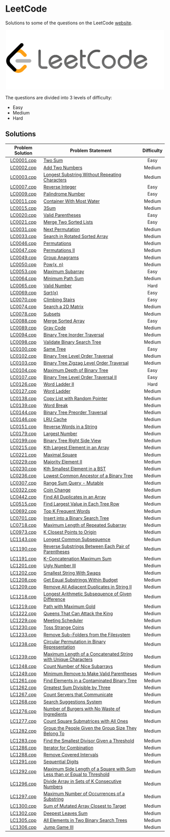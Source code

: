 # LeetCode

Solutions to some of the questions on the LeetCode [website](https://www.leetcode.com "LeetCode").

<p align="center"><img src="../assets/leetcode.png" width=500px"></p>

The questions are divided into 3 levels of difficulty:

*   Easy
*   Medium
*   Hard

## Solutions

| Problem Solution	| Problem Statement 															| Difficulty	|
|:-----------------:|-------------------------------------------------------------------------------|:-------------:|
| [LC0001.cpp]		| [Two Sum]																		| Easy			|
| [LC0002.cpp]		| [Add Two Numbers]																| Medium		|
| [LC0003.cpp]		| [Longest Substring Without Repeating Characters]								| Medium		|
| [LC0007.cpp]		| [Reverse Integer]																| Easy			|
| [LC0009.cpp]		| [Palindrome Number]															| Easy			|
| [LC0011.cpp]		| [Container With Most Water]													| Medium		|
| [LC0015.cpp]		| [3Sum]																		| Medium		|
| [LC0020.cpp]		| [Valid Parentheses]															| Easy			|
| [LC0021.cpp]		| [Merge Two Sorted Lists]														| Easy			|
| [LC0031.cpp]		| [Next Permutation]															| Medium		|
| [LC0033.cpp]		| [Search in Rotated Sorted Array]												| Medium		|
| [LC0046.cpp]		| [Permutations]																| Medium		|
| [LC0047.cpp]		| [Permutations II]																| Medium		|
| [LC0049.cpp]		| [Group Anagrams]																| Medium		|
| [LC0050.cpp]		| [Pow(x, n)]																	| Medium		|
| [LC0053.cpp]		| [Maximum Subarray]															| Easy			|
| [LC0064.cpp]		| [Minimum Path Sum]															| Medium		|
| [LC0065.cpp]		| [Valid Number]																| Hard			|
| [LC0069.cpp]		| [Sqrt(x)]																		| Easy			|
| [LC0070.cpp]		| [Climbing Stairs]																| Easy			|
| [LC0074.cpp]		| [Search a 2D Matrix]															| Medium		|
| [LC0078.cpp]		| [Subsets]																		| Medium		|
| [LC0088.cpp]		| [Merge Sorted Array]															| Easy			|
| [LC0089.cpp]		| [Gray Code]																	| Medium		|
| [LC0094.cpp]		| [Binary Tree Inorder Traversal]												| Medium		|
| [LC0098.cpp]		| [Validate Binary Search Tree]													| Medium		|
| [LC0100.cpp]		| [Same Tree]																	| Easy			|
| [LC0102.cpp]		| [Binary Tree Level Order Traversal]											| Medium		|
| [LC0103.cpp]		| [Binary Tree Zigzag Level Order Traversal]									| Medium		|
| [LC0104.cpp]		| [Maximum Depth of Binary Tree]												| Easy			|
| [LC0107.cpp]		| [Binary Tree Level Order Traversal II]										| Easy			|
| [LC0126.cpp]		| [Word Ladder II]																| Hard			|
| [LC0127.cpp]		| [Word Ladder]																	| Medium		|
| [LC0138.cpp]		| [Copy List with Random Pointer]												| Medium		|
| [LC0139.cpp]		| [Word Break]																	| Medium		|
| [LC0144.cpp]		| [Binary Tree Preorder Traversal]												| Medium		|
| [LC0146.cpp]		| [LRU Cache]																	| Medium		|
| [LC0151.cpp]		| [Reverse Words in a String]													| Medium		|
| [LC0179.cpp]		| [Largest Number]																| Medium		|
| [LC0199.cpp]		| [Binary Tree Right Side View]													| Medium		|
| [LC0215.cpp]		| [Kth Largest Element in an Array]												| Medium		|
| [LC0221.cpp]		| [Maximal Square]																| Medium		|
| [LC0229.cpp]		| [Majority Element II]															| Medium		|
| [LC0230.cpp]		| [Kth Smallest Element in a BST]												| Medium		|
| [LC0236.cpp]		| [Lowest Common Ancestor of a Binary Tree]										| Medium		|
| [LC0307.cpp]		| [Range Sum Query - Mutable]													| Medium		|
| [LC0322.cpp]		| [Coin Change]																	| Medium		|
| [LC0442.cpp]		| [Find All Duplicates in an Array]												| Medium		|
| [LC0515.cpp]		| [Find Largest Value in Each Tree Row]											| Medium		|
| [LC0692.cpp]		| [Top K Frequent Words]														| Medium		|
| [LC0701.cpp]		| [Insert into a Binary Search Tree]											| Medium		|
| [LC0718.cpp]		| [Maximum Length of Repeated Subarray]											| Medium		|
| [LC0973.cpp]		| [K Closest Points to Origin]													| Medium		|
| [LC1143.cpp]		| [Longest Common Subsequence]													| Medium		|
| [LC1190.cpp]		| [Reverse Substrings Between Each Pair of Parentheses]							| Medium		|
| [LC1191.cpp]		| [K-Concatenation Maximum Sum]													| Medium		|
| [LC1201.cpp]		| [Ugly Number III]																| Medium		|
| [LC1202.cpp]		| [Smallest String With Swaps]													| Medium		|
| [LC1208.cpp]		| [Get Equal Substrings Within Budget]											| Medium		|
| [LC1209.cpp]		| [Remove All Adjacent Duplicates in String II]									| Medium		|
| [LC1218.cpp]		| [Longest Arithmetic Subsequence of Given Difference]							| Medium		|
| [LC1219.cpp]		| [Path with Maximum Gold]														| Medium		|
| [LC1222.cpp]		| [Queens That Can Attack the King]												| Medium		|
| [LC1229.cpp]		| [Meeting Scheduler]															| Medium		|
| [LC1230.cpp]		| [Toss Strange Coins]															| Medium		|
| [LC1233.cpp]		| [Remove Sub-Folders from the Filesystem]										| Medium		|
| [LC1238.cpp]		| [Circular Permutation in Binary Representation]								| Medium		|
| [LC1239.cpp]		| [Maximum Length of a Concatenated String with Unique Characters]				| Medium		|
| [LC1248.cpp]		| [Count Number of Nice Subarrays]												| Medium		|
| [LC1249.cpp]		| [Minimum Remove to Make Valid Parentheses]									| Medium		|
| [LC1261.cpp]		| [Find Elements in a Contaminated Binary Tree]									| Medium		|
| [LC1262.cpp]		| [Greatest Sum Divisible by Three]												| Medium		|
| [LC1267.cpp]		| [Count Servers that Communicate]												| Medium		|
| [LC1268.cpp]		| [Search Suggestions System]													| Medium		|
| [LC1276.cpp]		| [Number of Burgers with No Waste of Ingredients]								| Medium		|
| [LC1277.cpp]		| [Count Square Submatrices with All Ones]										| Medium		|
| [LC1282.cpp]		| [Group the People Given the Group Size They Belong To]						| Medium		|
| [LC1283.cpp]		| [Find the Smallest Divisor Given a Threshold]									| Medium		|
| [LC1286.cpp]		| [Iterator for Combination]													| Medium		|
| [LC1288.cpp]		| [Remove Covered Intervals]													| Medium		|
| [LC1291.cpp]		| [Sequential Digits]															| Medium		|
| [LC1292.cpp]		| [Maximum Side Length of a Square with Sum Less than or Equal to Threshold]	| Medium		|
| [LC1296.cpp]		| [Divide Array in Sets of K Consecutive Numbers]								| Medium		|
| [LC1297.cpp]		| [Maximum Number of Occurrences of a Substring]								| Medium		|
| [LC1300.cpp]		| [Sum of Mutated Array Closest to Target]										| Medium		|
| [LC1302.cpp]		| [Deepest Leaves Sum]															| Medium		|
| [LC1305.cpp]		| [All Elements in Two Binary Search Trees]										| Medium		|
| [LC1306.cpp]		| [Jump Game III]																| Medium		|

[//]: # (Solutions)

[LC0001.cpp]: Solutions/LC0001.cpp
[Two Sum]: https://leetcode.com/problems/two-sum/

[LC0002.cpp]: Solutions/LC0002.cpp
[Add Two Numbers]: https://leetcode.com/problems/add-two-numbers/

[LC0003.cpp]: Solutions/LC0003.cpp
[Longest Substring Without Repeating Characters]: https://leetcode.com/problems/longest-substring-without-repeating-characters/

[LC0007.cpp]: Solutions/LC0007.cpp
[Reverse Integer]: https://leetcode.com/problems/reverse-integer/

[LC0009.cpp]: Solutions/LC0009.cpp
[Palindrome Number]: https://leetcode.com/problems/palindrome-number/

[LC0011.cpp]: Solutions/LC0011.cpp
[Container With Most Water]: https://leetcode.com/problems/container-with-most-water/

[LC0015.cpp]: Solutions/LC0015.cpp
[3Sum]: https://leetcode.com/problems/3sum/

[LC0020.cpp]: Solutions/LC0020.cpp
[Valid Parentheses]: https://leetcode.com/problems/valid-parentheses/

[LC0021.cpp]: Solutions/LC0021.cpp
[Merge Two Sorted Lists]: https://leetcode.com/problems/merge-two-sorted-lists/

[LC0031.cpp]: Solutions/LC0031.cpp
[Next Permutation]: https://leetcode.com/problems/next-permutation/

[LC0033.cpp]: Solutions/LC0033.cpp
[Search in Rotated Sorted Array]: https://leetcode.com/problems/search-in-rotated-sorted-array/

[LC0046.cpp]: Solutions/LC0046.cpp
[Permutations]: https://leetcode.com/problems/permutations/

[LC0047.cpp]: Solutions/LC0047.cpp
[Permutations II]: https://leetcode.com/problems/permutations-ii/

[LC0049.cpp]: Solutions/LC0049.cpp
[Group Anagrams]: https://leetcode.com/problems/group-anagrams/

[LC0050.cpp]: Solutions/LC0050.cpp
[Pow(x, n)]: https://leetcode.com/problems/powx-n/

[LC0053.cpp]: Solutions/LC0053.cpp
[Maximum Subarray]: https://leetcode.com/problems/maximum-subarray/

[LC0064.cpp]: Solutions/LC0064.cpp
[Minimum Path Sum]: https://leetcode.com/problems/minimum-path-sum/

[LC0065.cpp]: Solutions/LC0065.cpp
[Valid Number]: https://leetcode.com/problems/valid-number/

[LC0069.cpp]: Solutions/LC0069.cpp
[Sqrt(x)]: https://leetcode.com/problems/sqrtx/

[LC0070.cpp]: Solutions/LC0070.cpp
[Climbing Stairs]: https://leetcode.com/problems/climbing-stairs/

[LC0074.cpp]: Solutions/LC0074.cpp
[Search a 2D Matrix]: https://leetcode.com/problems/search-a-2d-matrix/

[LC0078.cpp]: Solutions/LC0078.cpp
[Subsets]: https://leetcode.com/problems/subsets/

[LC0088.cpp]: Solutions/LC0088.cpp
[Merge Sorted Array]: https://leetcode.com/problems/merge-sorted-array/

[LC0089.cpp]: Solutions/LC0089.cpp
[Gray Code]: https://leetcode.com/problems/gray-code/

[LC0094.cpp]: Solutions/LC0094.cpp
[Binary Tree Inorder Traversal]: https://leetcode.com/problems/binary-tree-inorder-traversal/

[LC0098.cpp]: Solutions/LC0098.cpp
[Validate Binary Search Tree]: https://leetcode.com/problems/validate-binary-search-tree/

[LC0100.cpp]: Solutions/LC0100.cpp
[Same Tree]: https://leetcode.com/problems/same-tree/

[LC0102.cpp]: Solutions/LC0102.cpp
[Binary Tree Level Order Traversal]: https://leetcode.com/problems/binary-tree-level-order-traversal/

[LC0103.cpp]: Solutions/LC0103.cpp
[Binary Tree Zigzag Level Order Traversal]: https://leetcode.com/problems/binary-tree-zigzag-level-order-traversal/

[LC0104.cpp]: Solutions/LC0104.cpp
[Maximum Depth of Binary Tree]: https://leetcode.com/problems/maximum-depth-of-binary-tree/

[LC0107.cpp]: Solutions/LC0107.cpp
[Binary Tree Level Order Traversal II]: https://leetcode.com/problems/binary-tree-level-order-traversal-ii/

[LC0126.cpp]: Solutions/LC0126.cpp
[Word Ladder II]: https://leetcode.com/problems/word-ladder-ii/

[LC0127.cpp]: Solutions/LC0127.cpp
[Word Ladder]: https://leetcode.com/problems/word-ladder/

[LC0138.cpp]: Solutions/LC0138.cpp
[Copy List with Random Pointer]: https://leetcode.com/problems/copy-list-with-random-pointer/

[LC0139.cpp]: Solutions/LC0139.cpp
[Word Break]: https://leetcode.com/problems/word-break/

[LC0144.cpp]: Solutions/LC0144.cpp
[Binary Tree Preorder Traversal]: https://leetcode.com/problems/binary-tree-preorder-traversal/

[LC0146.cpp]: Solutions/LC0146.cpp
[LRU Cache]: https://leetcode.com/problems/lru-cache/

[LC0151.cpp]: Solutions/LC0151.cpp
[Reverse Words in a String]: https://leetcode.com/problems/reverse-words-in-a-string/

[LC0179.cpp]: Solutions/LC0179.cpp
[Largest Number]: https://leetcode.com/problems/largest-number/

[LC0199.cpp]: Solutions/LC0199.cpp
[Binary Tree Right Side View]: https://leetcode.com/problems/binary-tree-right-side-view/

[LC0215.cpp]: Solutions/LC0215.cpp
[Kth Largest Element in an Array]: https://leetcode.com/problems/kth-largest-element-in-an-array/

[LC0221.cpp]: Solutions/LC0221.cpp
[Maximal Square]: https://leetcode.com/problems/maximal-square/

[LC0229.cpp]: Solutions/LC0229.cpp
[Majority Element II]: https://leetcode.com/problems/majority-element-ii/

[LC0230.cpp]: Solutions/LC0230.cpp
[Kth Smallest Element in a BST]: https://leetcode.com/problems/kth-smallest-element-in-a-bst/

[LC0236.cpp]: Solutions/LC0236.cpp
[Lowest Common Ancestor of a Binary Tree]: https://leetcode.com/problems/lowest-common-ancestor-of-a-binary-tree/

[LC0307.cpp]: Solutions/LC0307.cpp
[Range Sum Query - Mutable]: https://leetcode.com/problems/range-sum-query-mutable/

[LC0322.cpp]: Solutions/LC0322.cpp
[Coin Change]: https://leetcode.com/problems/coin-change/

[LC0442.cpp]: Solutions/LC0442.cpp
[Find All Duplicates in an Array]: https://leetcode.com/problems/find-all-duplicates-in-an-array/

[LC0515.cpp]: Solutions/LC0515.cpp
[Find Largest Value in Each Tree Row]: https://leetcode.com/problems/find-largest-value-in-each-tree-row/

[LC0692.cpp]: Solutions/LC0692.cpp
[Top K Frequent Words]: https://leetcode.com/problems/top-k-frequent-words/

[LC0701.cpp]: Solutions/LC0701.cpp
[Insert into a Binary Search Tree]: https://leetcode.com/problems/insert-into-a-binary-search-tree/

[LC0718.cpp]: Solutions/LC0718.cpp
[Maximum Length of Repeated Subarray]: https://leetcode.com/problems/maximum-length-of-repeated-subarray/

[LC0973.cpp]: Solutions/LC0973.cpp
[K Closest Points to Origin]: https://leetcode.com/problems/k-closest-points-to-origin/

[LC1143.cpp]: Solutions/LC1143.cpp
[Longest Common Subsequence]: https://leetcode.com/problems/longest-common-subsequence/

[LC1190.cpp]: Solutions/LC1190.cpp
[Reverse Substrings Between Each Pair of Parentheses]: https://leetcode.com/problems/reverse-substrings-between-each-pair-of-parentheses/

[LC1191.cpp]: Solutions/LC1191.cpp
[K-Concatenation Maximum Sum]: https://leetcode.com/problems/k-concatenation-maximum-sum/

[LC1201.cpp]: Solutions/LC1201.cpp
[Ugly Number III]: https://leetcode.com/problems/ugly-number-iii/

[LC1202.cpp]: Solutions/LC1202.cpp
[Smallest String With Swaps]: https://leetcode.com/problems/smallest-string-with-swaps/

[LC1208.cpp]: Solutions/LC1208.cpp
[Get Equal Substrings Within Budget]: https://leetcode.com/problems/get-equal-substrings-within-budget/

[LC1209.cpp]: Solutions/LC1209.cpp
[Remove All Adjacent Duplicates in String II]: https://leetcode.com/problems/remove-all-adjacent-duplicates-in-string-ii/

[LC1218.cpp]: Solutions/LC1218.cpp
[Longest Arithmetic Subsequence of Given Difference]: https://leetcode.com/problems/longest-arithmetic-subsequence-of-given-difference/

[LC1219.cpp]: Solutions/LC1219.cpp
[Path with Maximum Gold]: https://leetcode.com/problems/path-with-maximum-gold/

[LC1222.cpp]: Solutions/LC1222.cpp
[Queens That Can Attack the King]: https://leetcode.com/problems/queens-that-can-attack-the-king/

[LC1229.cpp]: Solutions/LC1229.cpp
[Meeting Scheduler]: https://leetcode.com/problems/meeting-scheduler/

[LC1230.cpp]: Solutions/LC1230.cpp
[Toss Strange Coins]: https://leetcode.com/problems/toss-strange-coins/

[LC1233.cpp]: Solutions/LC1233.cpp
[Remove Sub-Folders from the Filesystem]: https://leetcode.com/problems/remove-sub-folders-from-the-filesystem/

[LC1238.cpp]: Solutions/LC1238.cpp
[Circular Permutation in Binary Representation]: https://leetcode.com/problems/circular-permutation-in-binary-representation/

[LC1239.cpp]: Solutions/LC1239.cpp
[Maximum Length of a Concatenated String with Unique Characters]: https://leetcode.com/problems/maximum-length-of-a-concatenated-string-with-unique-characters/

[LC1248.cpp]: Solutions/LC1248.cpp
[Count Number of Nice Subarrays]: https://leetcode.com/problems/count-number-of-nice-subarrays/

[LC1249.cpp]: Solutions/LC1249.cpp
[Minimum Remove to Make Valid Parentheses]: https://leetcode.com/problems/minimum-remove-to-make-valid-parentheses/

[LC1261.cpp]: Solutions/LC1261.cpp
[Find Elements in a Contaminated Binary Tree]: https://leetcode.com/problems/find-elements-in-a-contaminated-binary-tree/

[LC1262.cpp]: Solutions/LC1262.cpp
[Greatest Sum Divisible by Three]: https://leetcode.com/problems/greatest-sum-divisible-by-three/

[LC1267.cpp]: Solutions/LC1267.cpp
[Count Servers that Communicate]: https://leetcode.com/problems/count-servers-that-communicate/

[LC1268.cpp]: Solutions/LC1268.cpp
[Search Suggestions System]: https://leetcode.com/problems/search-suggestions-system/

[LC1276.cpp]: Solutions/LC1276.cpp
[Number of Burgers with No Waste of Ingredients]: https://leetcode.com/problems/number-of-burgers-with-no-waste-of-ingredients/

[LC1277.cpp]: Solutions/LC1277.cpp
[Count Square Submatrices with All Ones]: https://leetcode.com/problems/count-square-submatrices-with-all-ones/

[LC1282.cpp]: Solutions/LC1282.cpp
[Group the People Given the Group Size They Belong To]: https://leetcode.com/problems/group-the-people-given-the-group-size-they-belong-to/

[LC1283.cpp]: Solutions/LC1283.cpp
[Find the Smallest Divisor Given a Threshold]: https://leetcode.com/problems/find-the-smallest-divisor-given-a-threshold/

[LC1286.cpp]: Solutions/LC1286.cpp
[Iterator for Combination]: https://leetcode.com/problems/iterator-for-combination/

[LC1288.cpp]: Solutions/LC1288.cpp
[Remove Covered Intervals]: https://leetcode.com/problems/remove-covered-intervals/

[LC1291.cpp]: Solutions/LC1291.cpp
[Sequential Digits]: https://leetcode.com/problems/sequential-digits/

[LC1292.cpp]: Solutions/LC1292.cpp
[Maximum Side Length of a Square with Sum Less than or Equal to Threshold]: https://leetcode.com/problems/maximum-side-length-of-a-square-with-sum-less-than-or-equal-to-threshold/

[LC1296.cpp]: Solutions/LC1296.cpp
[Divide Array in Sets of K Consecutive Numbers]: https://leetcode.com/problems/divide-array-in-sets-of-k-consecutive-numbers/

[LC1297.cpp]: Solutions/LC1297.cpp
[Maximum Number of Occurrences of a Substring]: https://leetcode.com/problems/maximum-number-of-occurrences-of-a-substring/

[LC1300.cpp]: Solutions/LC1300.cpp
[Sum of Mutated Array Closest to Target]: https://leetcode.com/problems/sum-of-mutated-array-closest-to-target/

[LC1302.cpp]: Solutions/LC1302.cpp
[Deepest Leaves Sum]: https://leetcode.com/problems/deepest-leaves-sum/

[LC1305.cpp]: Solutions/LC1305.cpp
[All Elements in Two Binary Search Trees]: https://leetcode.com/problems/all-elements-in-two-binary-search-trees/

[LC1306.cpp]: Solutions/LC1306.cpp
[Jump Game III]: https://leetcode.com/problems/jump-game-iii/

[//]: # (EOF)